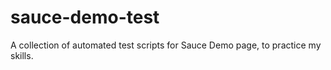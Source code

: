# sauce-demo-test
A collection of automated test scripts for Sauce Demo page, to practice my skills.
